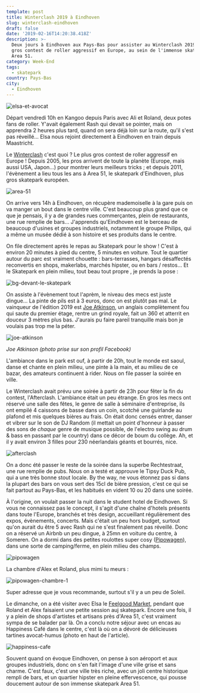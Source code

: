 ```yaml
---
template: post
title: Winterclash 2019 à Eindhoven
slug: winterclash-eindhoven
draft: false
date: '2019-02-16T14:20:38.418Z'
description: >-
  Deux jours à Eindhoven aux Pays-Bas pour assister au Winterclash 2019, le plus
  gros contest de roller aggressif en Europe, au sein de l'immense skatepark
  Area 51.
category: Week-End
tags:
  - skatepark
country: Pays-Bas
city:
  - Eindhoven
---
```

![elsa-et-avocat](/media/52156560_534790013596024_1387334231142694912_n.jpg "Délicieuse tartine avocat hummus à Eindhoven")

Départ vendredi 10h en Kangoo depuis Paris avec Ali et Roland, deux potes fans de roller. Y'avait également Rash qui devait se pointer, mais on apprendra 2 heures plus tard, quand on sera déjà loin sur la route, qu'il s'est pas réveillé... Elsa nous rejoint directement à Eindhoven en train depuis Maastricht. 

Le [Winterclash](https://www.winterclash.com/the-event/history/) c'est quoi ? Le plus gros contest de roller aggressif en Europe ! Depuis 2005, les pros arrivent de toute la planète (Europe, mais aussi USA, Japon...) pour montrer leurs meilleurs tricks ; et depuis 2011, l'évènement a lieu tous les ans à Area 51, le skatepark d'Eindhoven, plus gros skatepark européen. 

![area-51](/media/51883589_2245483075702955_7438028658180096000_n.jpg "Échauffement des riders avant la compétition")

On arrive vers 14h à Eindhoven, on récupère mademoiselle à la gare puis on va manger un bout dans le centre ville. C'est beaucoup plus grand que ce que je pensais, il y a de grandes rues commerçantes, plein de restaurants, une rue remplie de bars... J'apprends qu'Eindhoven est le berceau de beaucoup d'usines et groupes industriels, notamment le groupe Philips, qui a même un musée dédié à son histoire et ses produits dans le centre.

On file directement après le repas au Skatepark pour le show ! C'est à environ 20 minutes à pied du centre, 5 minutes en voiture. Tout le quartier autour du parc est vraiment chouette : bars-terrasses, hangars désaffectés reconvertis en shops, makerlabs, marchés hipster, ou en bars / restos... Et le Skatepark en plein milieu, tout beau tout propre , je prends la pose :

![bg-devant-le-skatepark](/media/52523844_426128341454079_6319415055980953600_n.jpg "Un beau gosse devant Area 51")

On assiste à l'évènement tout l'aprèm, le niveau des mecs est juste dingue... La pinte de pils est à 3 euros, donc on est plutôt pas mal. Le vainqueur de l'édition 2019 est [Joe Atkinson](https://www.facebook.com/mrjoeatkinson/), un anglais complètement fou qui saute du premier étage, rentre un grind royale, fait un 360 et atterrit en douceur 3 mètres plus bas. J'aurais pu faire pareil tranquille mais bon je voulais pas trop me la péter. 

![joe-atkinson](/media/36684850_1753713538049723_1466296204152274944_n.jpg "Joe Atkinson, vainqueur catégorie pro")

_Joe Atkinson (photo prise sur son profil Facebook)_

L'ambiance dans le park est ouf, à partir de 20h, tout le monde est saoul, danse et chante en plein milieu, une pinte à la main, et au milieu de ce bazar, des amateurs continuent à rider. Nous on file passer la soirée en ville.

Le Winterclash avait prévu une soirée à partir de 23h pour fêter la fin du contest, l'Afterclash. L'ambiance était un peu étrange. En gros les mecs ont réservé une salle des fêtes, le genre de salle à séminaire d'entreprise, ils ont empilé 4 caissons de basse dans un coin, scotché une guirlande au plafond et mis quelques bières au frais. On était donc censés entrer, danser et vibrer sur le son de DJ Random (il mettait un point d'honneur à passer des sons de _chaque_ genre de musique possible, de l'electro swing au drum & bass en passant par le country) dans ce décor de boum du collège. Ah, et il y avait environ 3 filles pour 230 néerlandais géants et bourrés, nice. 

![afterclash](/media/afterclash.jpg "Afterclash Eindhoven")

On a donc été passer le reste de la soirée dans la superbe Rechtestraat, une rue remplie de pubs. Nous on a testé et approuve le Tipsy Duck Pub, qui a une très bonne stout locale. By the way, ne vous étonnez pas si dans la plupart des bars on vous sert des 15cl de bière pression, c'est ce qui se fait partout au Pays-Bas, et les habitués en vident 10 ou 20 dans une soirée. 

À l'origine, on voulait passer la nuit dans le student hotel de Eindhoven. Si vous ne connaissez pas le concept, il s'agit d'une chaîne d'hotels présents dans toute l'Europe, branchés et très design, accueillant régulièrement des expos, évènements, concerts.  Mais c'était un peu hors budget, surtout qu'on aurait du être 5 avec Rash qui ne s'est finalement pas réveillé. Donc on a réservé un Airbnb un peu dingue, à 25mn en voiture du centre, à Someren. On a dormi dans des petites roulottes super cosy ([Pipowagen](https://www.airbnb.fr/rooms/27625777)), dans une sorte de camping/ferme, en plein milieu des champs.

![pipowagen](/media/52350401_783480062020191_3065851546848722944_n.jpg "Pipowagen")

La chambre d'Alex et Roland, plus mimi tu meurs : 

![pipowagen-chambre-1](/media/52498842_540974253057976_6539123987748749312_n.jpg "Chambre 1")

Super adresse que je vous recommande, surtout s'il y a un peu de Soleil. 

Le dimanche, on a été visiter avec Elsa le [Feelgood Market](https://www.google.com/search?q=feelgood+market+eindhoven&oq=eindhoven+the+feel&aqs=chrome.1.69i57j0l3.3697j0j4&sourceid=chrome&ie=UTF-8), pendant que Roland et Alex faisaient une petite session auj skatepark. Encore une fois, il y a plein de shops d'artistes et artisans près d'Area 51, c'est vraiment sympa de se balader par là. On a conclu notre séjour avec un encas au Happiness Café dans le centre, c'est là où on a dévoré de délicieuses tartines avocat-humus (photo en haut de l'article). 

![happiness-cafe](/media/the-happiness-cafe-eindhoven-1.jpg "Happiness Café dans le centre d'Eindhoven")

Souvent quand on évoque Eindhoven, on pense à son aéroport et aux groupes industriels, donc on s'en fait l'image d'une ville grise et sans charme. C'est faux, c'est une ville très riche, avec un joli centre historique rempli de bars, et un quartier hipster en pleine effervescence, qui pousse doucement autour de son immense skatepark Area 51.
